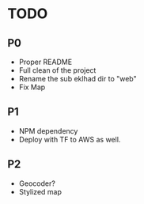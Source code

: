 # TODO

## P0
- Proper README
- Full clean of the project
- Rename the sub eklhad dir to "web"
- Fix Map

## P1
- NPM dependency
- Deploy with TF to AWS as well.

## P2
- Geocoder?
- Stylized map
